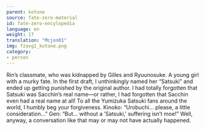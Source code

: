 ```yaml
---
parent: kotone
source: fate-zero-material
id: fate-zero-encylopedia
language: en
weight: 17
translation: "Mcjon01"
img: fzavg1_kotone.png
category:
- person
---
```


Rin’s classmate, who was kidnapped by Gilles and Ryuunosuke. A young girl with a murky fate.
In the first draft, I unthinkingly named her “Satsuki” and ended up getting punished by the original author. I had totally forgotten that Satsuki was Sacchin’s real name—or rather, I had forgotten that Sacchin even had a real name at all! To all the Yumizuka Satsuki fans around the world, I humbly beg your forgiveness.
Kinoko: “Urobuchi… please, a little consideration…”
Gen: “But… without a ’Satsuki,’ suffering isn’t moe!”
Well, anyway, a conversation like that may or may not have actually happened.
